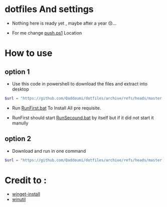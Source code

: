 # dotfiles And settings

 - Nothing here is ready yet , maybe after a year 😒...
 
 - For me change [push.ps1](https://github.com/Qaddoumi/dotfiles/blob/master/push.ps1) Location

# How to use

## option 1

  - Use this code in powershell to download the files and extract into desktop
  ```powershell
  $url = "https://github.com/Qaddoumi/dotfiles/archive/refs/heads/master.zip"; $destinationPath = ([Environment]::GetFolderPath('Desktop')); Invoke-WebRequest -Uri $url -OutFile "$env:TEMP\temp.zip"; Expand-Archive -Path "$env:TEMP\temp.zip" -DestinationPath $destinationPath -Force; Remove-Item "$env:TEMP\temp.zip";Set-Location "$destinationPath\dotfiles-master";
  ```

 - Run [RunFirst.bat](https://github.com/Qaddoumi/dotfiles/blob/master/RunFirst.bat) To Install All pre requisite.
 
 - RunFirst should start [RunSecound.bat](https://github.com/Qaddoumi/dotfiles/blob/master/RunSecond.bat) by itself but 
   if it did not start it manully

## option 2

 - Download and run in one command
  ```powershell
  $url = "https://github.com/Qaddoumi/dotfiles/archive/refs/heads/master.zip"; $destinationPath = ([Environment]::GetFolderPath('Desktop')); Invoke-WebRequest -Uri $url -OutFile "$env:TEMP\temp.zip"; Expand-Archive -Path "$env:TEMP\temp.zip" -DestinationPath $destinationPath -Force; Remove-Item "$env:TEMP\temp.zip";Set-Location "$destinationPath\dotfiles-master";& .\RunFirst.bat;
  ```


# Credit to :
 - [winget-install](https://github.com/asheroto/winget-install)
 - [winutil](https://github.com/ChrisTitusTech/winutil)
